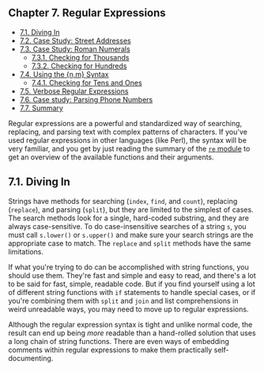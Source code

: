 

Chapter 7. Regular Expressions
------------------------------

-   [7.1. Diving In](index.html#re.intro)
-   [7.2. Case Study: Street Addresses](street_addresses.html)
-   [7.3. Case Study: Roman Numerals](roman_numerals.html)
    -   [7.3.1. Checking for Thousands](roman_numerals.html#d0e17592)
    -   [7.3.2. Checking for Hundreds](roman_numerals.html#d0e17785)
-   [7.4. Using the {n,m} Syntax](n_m_syntax.html)
    -   [7.4.1. Checking for Tens and Ones](n_m_syntax.html#d0e18326)
-   [7.5. Verbose Regular Expressions](verbose.html)
-   [7.6. Case study: Parsing Phone Numbers](phone_numbers.html)
-   [7.7. Summary](summary.html)

Regular expressions are a powerful and standardized way of searching,
replacing, and parsing text with complex patterns of characters. If
you've used regular expressions in other languages (like Perl), the
syntax will be very familiar, and you get by just reading the summary of
the [`re` module](http://www.python.org/doc/current/lib/module-re.html)
to get an overview of the available functions and their arguments.

7.1. Diving In
--------------

Strings have methods for searching (`index`, `find`, and `count`),
replacing (`replace`), and parsing (`split`), but they are limited to
the simplest of cases. The search methods look for a single, hard-coded
substring, and they are always case-sensitive. To do case-insensitive
searches of a string `s`, you must call `s.lower()` or `s.upper()` and
make sure your search strings are the appropriate case to match. The
`replace` and `split` methods have the same limitations.

If what you're trying to do can be accomplished with string functions,
you should use them. They're fast and simple and easy to read, and
there's a lot to be said for fast, simple, readable code. But if you
find yourself using a lot of different string functions with `if`
statements to handle special cases, or if you're combining them with
`split` and `join` and list comprehensions in weird unreadable ways, you
may need to move up to regular expressions.

Although the regular expression syntax is tight and unlike normal code,
the result can end up being *more* readable than a hand-rolled solution
that uses a long chain of string functions. There are even ways of
embedding comments within regular expressions to make them practically
self-documenting.

  

